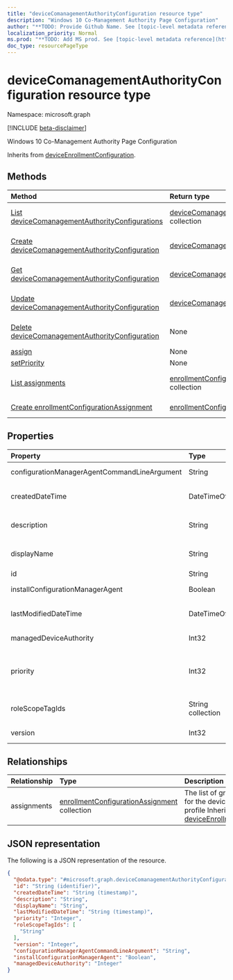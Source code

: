 ```yaml
---
title: "deviceComanagementAuthorityConfiguration resource type"
description: "Windows 10 Co-Management Authority Page Configuration"
author: "**TODO: Provide Github Name. See [topic-level metadata reference](https://msgo.azurewebsites.net/add/document/guidelines/metadata.html#topic-level-metadata)**"
localization_priority: Normal
ms.prod: "**TODO: Add MS prod. See [topic-level metadata reference](https://msgo.azurewebsites.net/add/document/guidelines/metadata.html#topic-level-metadata)**"
doc_type: resourcePageType
---
```


# deviceComanagementAuthorityConfiguration resource type

Namespace: microsoft.graph

[!INCLUDE [beta-disclaimer](../../includes/beta-disclaimer.md)]

Windows 10 Co-Management Authority Page Configuration


Inherits from [deviceEnrollmentConfiguration](../resources/deviceenrollmentconfiguration.md).

## Methods
|Method|Return type|Description|
|:---|:---|:---|
|[List deviceComanagementAuthorityConfigurations](../api/devicecomanagementauthorityconfiguration-list.md)|[deviceComanagementAuthorityConfiguration](../resources/devicecomanagementauthorityconfiguration.md) collection|Get a list of the [deviceComanagementAuthorityConfiguration](../resources/devicecomanagementauthorityconfiguration.md) objects and their properties.|
|[Create deviceComanagementAuthorityConfiguration](../api/devicecomanagementauthorityconfiguration-create.md)|[deviceComanagementAuthorityConfiguration](../resources/devicecomanagementauthorityconfiguration.md)|Create a new [deviceComanagementAuthorityConfiguration](../resources/devicecomanagementauthorityconfiguration.md) object.|
|[Get deviceComanagementAuthorityConfiguration](../api/devicecomanagementauthorityconfiguration-get.md)|[deviceComanagementAuthorityConfiguration](../resources/devicecomanagementauthorityconfiguration.md)|Read the properties and relationships of a [deviceComanagementAuthorityConfiguration](../resources/devicecomanagementauthorityconfiguration.md) object.|
|[Update deviceComanagementAuthorityConfiguration](../api/devicecomanagementauthorityconfiguration-update.md)|[deviceComanagementAuthorityConfiguration](../resources/devicecomanagementauthorityconfiguration.md)|Update the properties of a [deviceComanagementAuthorityConfiguration](../resources/devicecomanagementauthorityconfiguration.md) object.|
|[Delete deviceComanagementAuthorityConfiguration](../api/devicecomanagementauthorityconfiguration-delete.md)|None|Deletes a [deviceComanagementAuthorityConfiguration](../resources/devicecomanagementauthorityconfiguration.md) object.|
|[assign](../api/devicecomanagementauthorityconfiguration-assign.md)|None|**TODO: Add Description**|
|[setPriority](../api/devicecomanagementauthorityconfiguration-setpriority.md)|None|**TODO: Add Description**|
|[List assignments](../api/devicecomanagementauthorityconfiguration-list-assignments.md)|[enrollmentConfigurationAssignment](../resources/enrollmentconfigurationassignment.md) collection|Get the enrollmentConfigurationAssignment resources from the assignments navigation property.|
|[Create enrollmentConfigurationAssignment](../api/devicecomanagementauthorityconfiguration-post-assignments.md)|[enrollmentConfigurationAssignment](../resources/enrollmentconfigurationassignment.md)|Create a new enrollmentConfigurationAssignment object.|

## Properties
|Property|Type|Description|
|:---|:---|:---|
|configurationManagerAgentCommandLineArgument|String|CoManagement Authority configuration ConfigurationManagerAgentCommandLineArgument|
|createdDateTime|DateTimeOffset|Created date time in UTC of the device enrollment configuration Inherited from [deviceEnrollmentConfiguration](../resources/deviceenrollmentconfiguration.md).|
|description|String|The description of the device enrollment configuration Inherited from [deviceEnrollmentConfiguration](../resources/deviceenrollmentconfiguration.md).|
|displayName|String|The display name of the device enrollment configuration Inherited from [deviceEnrollmentConfiguration](../resources/deviceenrollmentconfiguration.md).|
|id|String|**TODO: Add Description** Inherited from [entity](../resources/entity.md).|
|installConfigurationManagerAgent|Boolean|CoManagement Authority configuration InstallConfigurationManagerAgent|
|lastModifiedDateTime|DateTimeOffset|Last modified date time in UTC of the device enrollment configuration Inherited from [deviceEnrollmentConfiguration](../resources/deviceenrollmentconfiguration.md).|
|managedDeviceAuthority|Int32|CoManagement Authority configuration ManagedDeviceAuthority|
|priority|Int32|Priority is used when a user exists in multiple groups that are assigned enrollment configuration. Users are subject only to the configuration with the lowest priority value. Inherited from [deviceEnrollmentConfiguration](../resources/deviceenrollmentconfiguration.md).|
|roleScopeTagIds|String collection|Optional role scope tags for the enrollment restrictions. Inherited from [deviceEnrollmentConfiguration](../resources/deviceenrollmentconfiguration.md).|
|version|Int32|The version of the device enrollment configuration Inherited from [deviceEnrollmentConfiguration](../resources/deviceenrollmentconfiguration.md).|

## Relationships
|Relationship|Type|Description|
|:---|:---|:---|
|assignments|[enrollmentConfigurationAssignment](../resources/enrollmentconfigurationassignment.md) collection|The list of group assignments for the device configuration profile Inherited from [deviceEnrollmentConfiguration](../resources/deviceenrollmentconfiguration.md)|

## JSON representation
The following is a JSON representation of the resource.
<!-- {
  "blockType": "resource",
  "keyProperty": "id",
  "@odata.type": "microsoft.graph.deviceComanagementAuthorityConfiguration",
  "baseType": "microsoft.graph.deviceEnrollmentConfiguration",
  "openType": false
}
-->
``` json
{
  "@odata.type": "#microsoft.graph.deviceComanagementAuthorityConfiguration",
  "id": "String (identifier)",
  "createdDateTime": "String (timestamp)",
  "description": "String",
  "displayName": "String",
  "lastModifiedDateTime": "String (timestamp)",
  "priority": "Integer",
  "roleScopeTagIds": [
    "String"
  ],
  "version": "Integer",
  "configurationManagerAgentCommandLineArgument": "String",
  "installConfigurationManagerAgent": "Boolean",
  "managedDeviceAuthority": "Integer"
}
```

